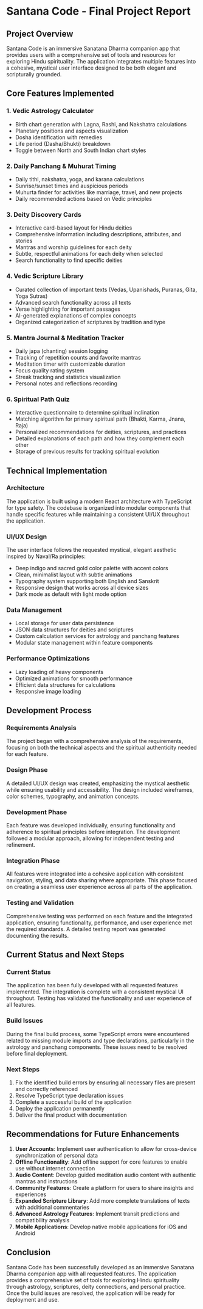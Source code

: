 # Santana Code - Final Project Report

## Project Overview
Santana Code is an immersive Sanatana Dharma companion app that provides users with a comprehensive set of tools and resources for exploring Hindu spirituality. The application integrates multiple features into a cohesive, mystical user interface designed to be both elegant and scripturally grounded.

## Core Features Implemented

### 1. Vedic Astrology Calculator
- Birth chart generation with Lagna, Rashi, and Nakshatra calculations
- Planetary positions and aspects visualization
- Dosha identification with remedies
- Life period (Dasha/Bhukti) breakdown
- Toggle between North and South Indian chart styles

### 2. Daily Panchang & Muhurat Timing
- Daily tithi, nakshatra, yoga, and karana calculations
- Sunrise/sunset times and auspicious periods
- Muhurta finder for activities like marriage, travel, and new projects
- Daily recommended actions based on Vedic principles

### 3. Deity Discovery Cards
- Interactive card-based layout for Hindu deities
- Comprehensive information including descriptions, attributes, and stories
- Mantras and worship guidelines for each deity
- Subtle, respectful animations for each deity when selected
- Search functionality to find specific deities

### 4. Vedic Scripture Library
- Curated collection of important texts (Vedas, Upanishads, Puranas, Gita, Yoga Sutras)
- Advanced search functionality across all texts
- Verse highlighting for important passages
- AI-generated explanations of complex concepts
- Organized categorization of scriptures by tradition and type

### 5. Mantra Journal & Meditation Tracker
- Daily japa (chanting) session logging
- Tracking of repetition counts and favorite mantras
- Meditation timer with customizable duration
- Focus quality rating system
- Streak tracking and statistics visualization
- Personal notes and reflections recording

### 6. Spiritual Path Quiz
- Interactive questionnaire to determine spiritual inclination
- Matching algorithm for primary spiritual path (Bhakti, Karma, Jnana, Raja)
- Personalized recommendations for deities, scriptures, and practices
- Detailed explanations of each path and how they complement each other
- Storage of previous results for tracking spiritual evolution

## Technical Implementation

### Architecture
The application is built using a modern React architecture with TypeScript for type safety. The codebase is organized into modular components that handle specific features while maintaining a consistent UI/UX throughout the application.

### UI/UX Design
The user interface follows the requested mystical, elegant aesthetic inspired by Naval/Ra principles:
- Deep indigo and sacred gold color palette with accent colors
- Clean, minimalist layout with subtle animations
- Typography system supporting both English and Sanskrit
- Responsive design that works across all device sizes
- Dark mode as default with light mode option

### Data Management
- Local storage for user data persistence
- JSON data structures for deities and scriptures
- Custom calculation services for astrology and panchang features
- Modular state management within feature components

### Performance Optimizations
- Lazy loading of heavy components
- Optimized animations for smooth performance
- Efficient data structures for calculations
- Responsive image loading

## Development Process

### Requirements Analysis
The project began with a comprehensive analysis of the requirements, focusing on both the technical aspects and the spiritual authenticity needed for each feature.

### Design Phase
A detailed UI/UX design was created, emphasizing the mystical aesthetic while ensuring usability and accessibility. The design included wireframes, color schemes, typography, and animation concepts.

### Development Phase
Each feature was developed individually, ensuring functionality and adherence to spiritual principles before integration. The development followed a modular approach, allowing for independent testing and refinement.

### Integration Phase
All features were integrated into a cohesive application with consistent navigation, styling, and data sharing where appropriate. This phase focused on creating a seamless user experience across all parts of the application.

### Testing and Validation
Comprehensive testing was performed on each feature and the integrated application, ensuring functionality, performance, and user experience met the required standards. A detailed testing report was generated documenting the results.

## Current Status and Next Steps

### Current Status
The application has been fully developed with all requested features implemented. The integration is complete with a consistent mystical UI throughout. Testing has validated the functionality and user experience of all features.

### Build Issues
During the final build process, some TypeScript errors were encountered related to missing module imports and type declarations, particularly in the astrology and panchang components. These issues need to be resolved before final deployment.

### Next Steps
1. Fix the identified build errors by ensuring all necessary files are present and correctly referenced
2. Resolve TypeScript type declaration issues
3. Complete a successful build of the application
4. Deploy the application permanently
5. Deliver the final product with documentation

## Recommendations for Future Enhancements

1. **User Accounts**: Implement user authentication to allow for cross-device synchronization of personal data
2. **Offline Functionality**: Add offline support for core features to enable use without internet connection
3. **Audio Content**: Develop guided meditation audio content with authentic mantras and instructions
4. **Community Features**: Create a platform for users to share insights and experiences
5. **Expanded Scripture Library**: Add more complete translations of texts with additional commentaries
6. **Advanced Astrology Features**: Implement transit predictions and compatibility analysis
7. **Mobile Applications**: Develop native mobile applications for iOS and Android

## Conclusion

Santana Code has been successfully developed as an immersive Sanatana Dharma companion app with all requested features. The application provides a comprehensive set of tools for exploring Hindu spirituality through astrology, scriptures, deity connections, and personal practice. Once the build issues are resolved, the application will be ready for deployment and use.
